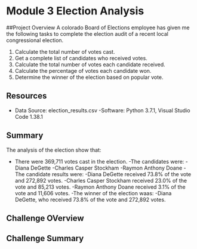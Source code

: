 # Module 3 Election Analysis

##Project Overview
A colorado Board of Elections employee has given me the following tasks to complete the election audit of a recent local congressional election.

1. Calculate the total number of votes cast.
2. Get a complete list of candidates who received votes.
3. Calculate the total number of votes each candidate received.
4. Calculate the percentage of votes each candidate won.
5. Determine the winner of the election based on popular vote.

## Resources
- Data Source: election_results.csv
-Software: Python 3.7.1, Visual Studio Code 1.38.1

## Summary
The analysis of the election show that:
- There were 369,711 votes cast in the election.
-The candidates were:
  -Diana DeGette
  -Charles Casper Stockham
  -Raymon Anthony Doane
 -The candidate results were:
  -Diana DeGette received 73.8% of the vote and 272,892 votes.
  -Charles Casper Stockham received 23.0% of the vote and 85,213 votes.
  -Raymon Anthony Doane received 3.1% of the vote and 11,606 votes.
-The winner of the election waas:
  -Diana DeGette, who received 73.8% of the vote and 272,892 votes.

## Challenge OVerview

## Challenge Summary

